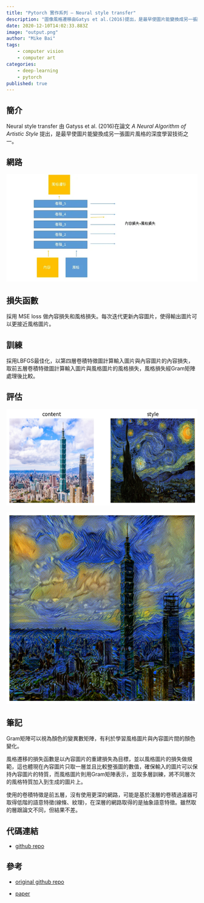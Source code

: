 ```yaml
---
title: "Pytorch 實作系列 — Neural style transfer"
description: "圖像風格遷移由Gatys et al.(2016)提出，是最早使圖片能變換成另一張圖片風格的深度學習技術之一。"
date: 2020-12-10T14:02:33.883Z
image: "output.png"
author: "Mike Bai"
tags:
    - computer vision
    - computer art
categories:
    - deep-learning
    - pytorch
published: true
---
```


## 簡介

Neural style transfer 由 Gatyss et al. (2016)在論文 *A Neural Algorithm of Artistic Style* 提出，是最早使圖片能變換成另一張圖片風格的深度學習技術之一。

## 網路

![network](network.webp)

## 損失函數

採用 MSE loss 做內容損失和風格損失。每次迭代更新內容圖片，使得輸出圖片可以更接近風格圖片。

## 訓練

採用LBFGS最佳化，以第四層卷積特徵圖計算輸入圖片與內容圖片的內容損失，取前五層卷積特徵圖計算輸入圖片與風格圖片的風格損失，風格損失經Gram矩陣處理後比較。

## 評估

![左邊是101，右邊是梵谷的星空](compare.png)

![合成圖，高解析度有助表現](output.png)

## 筆記

Gram矩陣可以視為顏色的變異數矩陣，有利於學習風格圖片與內容圖片間的顏色變化。

風格遷移的損失函數是以內容圖片的重建損失為目標，並以風格圖片的損失做規範，這也體現在內容圖片只取一層並且比較整張圖的數值，確保輸入的圖片可以保持內容圖片的特質，而風格圖片則用Gram矩陣表示，並取多層訓練，將不同層次的風格特質加入到生成的圖片上。

使用的卷積特徵是前五層，沒有使用更深的網路，可能是基於淺層的卷積過濾器可取得低階的語意特徵(線條、紋理)，在深層的網路取得的是抽象語意特徵。雖然取的層跟論文不同，但結果不差。

## 代碼連結

* [github repo](https://github.com/gitE0Z9/classical-network-series)

## 參考

* [original github repo](https://pytorch.org/tutorials/advanced/neural_style_tutorial.html)

* [paper](https://arxiv.org/abs/1508.06576)